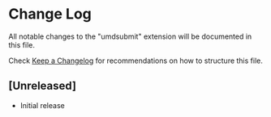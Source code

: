 # Change Log

All notable changes to the "umdsubmit" extension will be documented in this file.

Check [Keep a Changelog](http://keepachangelog.com/) for recommendations on how to structure this file.

## [Unreleased]

- Initial release